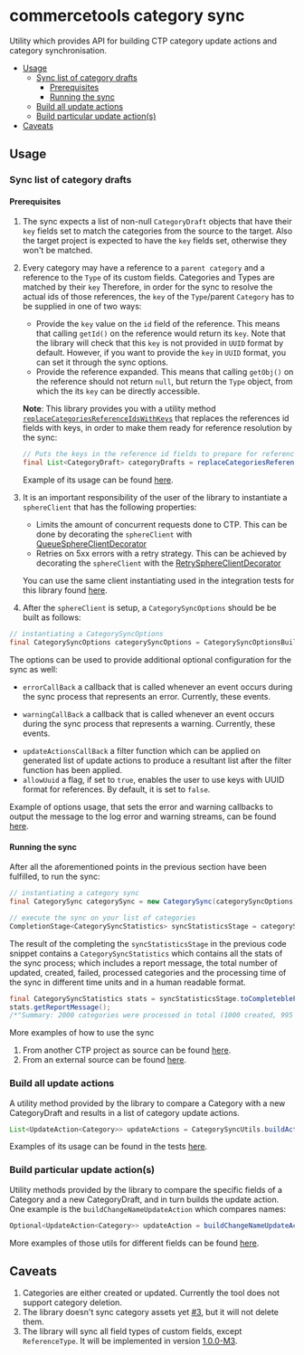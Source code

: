 # commercetools category sync

Utility which provides API for building CTP category update actions and category synchronisation.

<!-- START doctoc generated TOC please keep comment here to allow auto update -->
<!-- DON'T EDIT THIS SECTION, INSTEAD RE-RUN doctoc TO UPDATE -->


- [Usage](#usage)
  - [Sync list of category drafts](#sync-list-of-category-drafts)
    - [Prerequisites](#prerequisites)
    - [Running the sync](#running-the-sync)
  - [Build all update actions](#build-all-update-actions)
  - [Build particular update action(s)](#build-particular-update-actions)
- [Caveats](#caveats)

<!-- END doctoc generated TOC please keep comment here to allow auto update -->

## Usage

### Sync list of category drafts

#### Prerequisites
1. The sync expects a list of non-null `CategoryDraft` objects that have their `key` fields set to match the
categories from the source to the target. Also the target project is expected to have the `key` fields set, otherwise they won't be
matched.
2. Every category may have a reference to a `parent category` and a reference to the `Type` of its custom fields. Categories 
   and Types are matched by their `key` Therefore, in order for the sync to resolve the 
    actual ids of those references, the `key` of the `Type`/parent `Category` has to be supplied in one of two ways:
    - Provide the `key` value on the `id` field of the reference. This means that calling `getId()` on the
    reference would return its `key`. Note that the library will check that this `key` is not 
    provided in `UUID` format by default. However, if you want to provide the `key` in `UUID` format, you can
     set it through the sync options. <!--TODO Different example of sync performed that way can be found [here]().-->
    - Provide the reference expanded. This means that calling `getObj()` on the reference should not return `null`,
     but return the `Type` object, from which the its `key` can be directly accessible.  
   
   **Note**: This library provides you with a utility method 
    [`replaceCategoriesReferenceIdsWithKeys`](https://commercetools.github.io/commercetools-sync-java/v/v1.0.0-M1/com/commercetools/sync/commons/utils/SyncUtils.html#replaceCategoriesReferenceIdsWithKeys-java.util.List-)
    that replaces the references id fields with keys, in order to make them ready for reference resolution by the sync:
    ````java
    // Puts the keys in the reference id fields to prepare for reference resolution
    final List<CategoryDraft> categoryDrafts = replaceCategoriesReferenceIdsWithKeys(categories);
    ````
     
   Example of its usage can be found [here](https://github.com/commercetools/commercetools-sync-java/blob/master/src/integration-test/java/com/commercetools/sync/integration/ctpprojectsource/categories/CategorySyncIT.java#L130).
3. It is an important responsibility of the user of the library to instantiate a `sphereClient` that has the following properties:
    - Limits the amount of concurrent requests done to CTP. This can be done by decorating the `sphereClient` with 
   [QueueSphereClientDecorator](http://commercetools.github.io/commercetools-jvm-sdk/apidocs/io/sphere/sdk/client/QueueSphereClientDecorator.html) 
    - Retries on 5xx errors with a retry strategy. This can be achieved by decorating the `sphereClient` with the 
   [RetrySphereClientDecorator](http://commercetools.github.io/commercetools-jvm-sdk/apidocs/io/sphere/sdk/client/RetrySphereClientDecorator.html)
   
   You can use the same client instantiating used in the integration tests for this library found 
   [here](src/main/java/com/commercetools/sync/commons/utils/ClientConfigurationUtils.java#L45).

4. After the `sphereClient` is setup, a `CategorySyncOptions` should be be built as follows: 
````java
// instantiating a CategorySyncOptions
final CategorySyncOptions categorySyncOptions = CategorySyncOptionsBuilder.of(sphereClient).build();
````

The options can be used to provide additional optional configuration for the sync as well:
- `errorCallBack`
a callback that is called whenever an event occurs during the sync process that represents an error. Currently, these 
events.

- `warningCallBack` 
a callback that is called whenever an event occurs during the sync process that represents a warning. Currently, these 
events.
<!--
- `removeOtherLocales`
a flag which enables the sync module to add additional localizations without deleting existing ones, if set to `false`. 
If set to `true`, which is the default value of the option, it deletes the existing object properties.
- `removeOtherSetEntries`
a flag which enables the sync module to add additional Set entries without deleting existing ones, if set to `false`. 
If set to `true`, which is the default value of the option, it deletes the existing Set entries.
- `removeOtherCollectionEntries`
a flag which enables the sync module to add collection (e.g. Assets, Images etc.) entries without deleting existing 
ones, if set to `false`. If set to `true`, which is the default value of the option, it deletes the existing collection 
entries.
- `removeOtherProperties`
a flag which enables the sync module to add additional object properties (e.g. custom fields, etc..) without deleting 
existing ones, if set to `false`. If set to `true`, which is the default value of the option, it deletes the existing 
object properties. -->
- `updateActionsCallBack`
a filter function which can be applied on generated list of update actions to produce a resultant list after the filter 
function has been applied.
- `allowUuid`
a flag, if set to `true`, enables the user to use keys with UUID format for references. By default, it is set to `false`.

Example of options usage, that sets the error and warning callbacks to output the message to the log error and warning 
streams, can be found [here](src/integration-test/java/com/commercetools/sync/integration/externalsource/categories/CategorySyncIT.java#L79-L82).


#### Running the sync
After all the aforementioned points in the previous section have been fulfilled, to run the sync:
````java
// instantiating a category sync
final CategorySync categorySync = new CategorySync(categorySyncOptions);

// execute the sync on your list of categories
CompletionStage<CategorySyncStatistics> syncStatisticsStage = categorySync.sync(categoryDrafts);
````
The result of the completing the `syncStatisticsStage` in the previous code snippet contains a `CategorySyncStatistics`
which contains all the stats of the sync process; which includes a report message, the total number of updated, created, 
failed, processed categories and the processing time of the sync in different time units and in a
human readable format.
````java
final CategorySyncStatistics stats = syncStatisticsStage.toCompletebleFuture().join();
stats.getReportMessage(); 
/*"Summary: 2000 categories were processed in total (1000 created, 995 updated and 5 categories failed to sync)."*/
````


More examples of how to use the sync 
1. From another CTP project as source can be found [here](src/integration-test/java/com/commercetools/sync/integration/ctpprojectsource/categories/CategorySyncIT.java).
2. From an external source can be found [here](src/integration-test/java/com/commercetools/sync/integration/externalsource/categories/CategorySyncIT.java). 
 


### Build all update actions

A utility method provided by the library to compare a Category with a new CategoryDraft and results in a list of category update actions. 
```java
List<UpdateAction<Category>> updateActions = CategorySyncUtils.buildActions(category, categoryDraft, categorySyncOptions);
```

Examples of its usage can be found in the tests 
[here](src/test/java/com/commercetools/sync/categories/utils/CategorySyncUtilsTest.java).


### Build particular update action(s)

Utility methods provided by the library to compare the specific fields of a Category and a new CategoryDraft, and in turn builds
 the update action. One example is the `buildChangeNameUpdateAction` which compares names:
````java
Optional<UpdateAction<Category>> updateAction = buildChangeNameUpdateAction(oldCategory, categoryDraft);
````
More examples of those utils for different fields can be found [here](src/integration-test/java/com/commercetools/sync/integration/externalsource/categories/updateactionutils).


## Caveats

1. Categories are either created or updated. Currently the tool does not support category deletion.
2. The library doesn't sync category assets yet [#3](https://github.com/commercetools/commercetools-sync-java/issues/3), but it will not delete them.
3. The library will sync all field types of custom fields, except `ReferenceType`. It will be implemented 
in version [1.0.0-M3](https://github.com/commercetools/commercetools-sync-java/milestone/5).